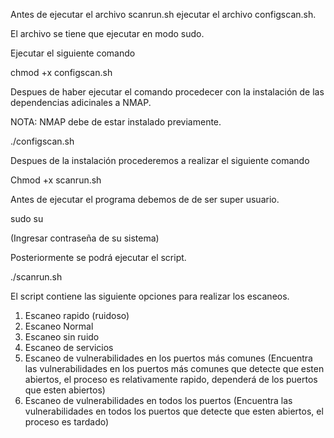Antes de ejecutar el archivo scanrun.sh ejecutar el archivo configscan.sh.

El archivo se tiene que ejecutar en modo sudo.

Ejecutar el siguiente comando 

chmod +x configscan.sh

Despues de haber ejecutar el comando procedecer con la instalación de las dependencias adicinales a NMAP.

NOTA: NMAP debe de estar instalado previamente.

./configscan.sh

Despues de la instalación procederemos a realizar el siguiente comando 

Chmod +x scanrun.sh

Antes de ejecutar el programa debemos de de ser super usuario.

sudo su 

(Ingresar contraseña de su sistema)

Posteriormente se  podrá ejecutar el script.

./scanrun.sh


El script contiene las siguiente opciones para realizar los escaneos.

1) Escaneo rapido (ruidoso)
2) Escaneo Normal
3) Escaneo sin ruido
4) Escaneo de servicios
5) Escaneo de vulnerabilidades en los puertos más comunes  (Encuentra las vulnerabilidades en los puertos más comunes que detecte que esten abiertos, el proceso es relativamente rapido, dependerá de los puertos que esten abiertos)
6) Escaneo de vulnerabilidades en todos los puertos   (Encuentra las vulnerabilidades en todos los puertos que detecte que esten abiertos, el proceso es tardado)


